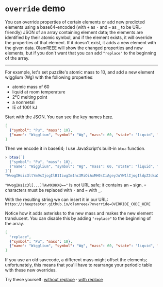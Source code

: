 # `override` demo

You can override properties of certain elements or add new predicted elements using a base64-encoded (with `+` as `-` and `=` as `_` to be URL-friendly) JSON of an array containing element data; the elements are identified by their atomic symbol, and if the element exists, it will override the properties of that element. If it doesn't exist, it adds a new element with the given data. OlamREEE will show the changed properties and new elements, but if you don't want that you can add `"replace"` to the beginning of the array.

---

For example, let's set puzzlite's atomic mass to 10, and add a new element wigglium (Wg) with the following properties:

- atomic mass of 60
- liquid at room temperature
- 2&deg;C melting point
- a nonmetal
- IE of 1001 kJ

Start with the JSON. You can see the key names [here](./olam.json).

```json
[
  {"symbol": "Pu", "mass": 10},
  {"name": "Wigglium", "symbol": "Wg", "mass": 60, "state": "liquid", "melting": 2, "type": "nonmetal", "ie": 1001}
]
```

Then we encode it in base64; I use JavaScript's built-in `btoa` function.

```js
> btoa(`[
  {"symbol": "Pu", "mass": 10},
  {"name": "Wigglium", "symbol": "Wg", "mass": 60, "state": "liquid", "melting": 2, "type": "nonmetal", "ie": 1001}
]`)
"WwogIHsic3ltYm9sIjogIlB1IiwgIm1hc3MiOiAxMH0sCiAgeyJuYW1lIjogIldpZ2dsaXVtIiwgInN5bWJvbCI6ICJXZyIsICJtYXNzIjogNjAsICJzdGF0ZSI6ICJsaXF1aWQiLCAibWVsdGluZyI6IDIsICJ0eXBlIjogIm5vbm1ldGFsIiwgImllIjogMTAwMX0KXQ=="
```

`"WwogIHsic3l[...]TAwMX0KXQ=="` is not URL safe; it contains an `=` sign. `+` characters must be replaced with `-` and `=` with `_`.

With the resulting string we can insert it in our URL: `https://sheeptester.github.io/olamreee/?override=OVERRIDE_CODE_HERE`

Notice how it adds asterisks to the new mass and makes the new element translucent. You can disable this by adding `"replace"` to the beginning of the array.

```json
[
  "replace",
  {"symbol": "Pu", "mass": 10},
  {"name": "Wigglium", "symbol": "Wg", "mass": 60, "state": "liquid", "melting": 2, "type": "nonmetal", "ie": 1001}
]
```

If you use an old savecode, a different mass might offset the elements; unfortunately, this means that you'll have to rearrange your periodic table with these new overrides.

Try these yourself: [without replace](./?key=test&override=WwogIHsic3ltYm9sIjogIlB1IiwgIm1hc3MiOiAxMH0sCiAgeyJuYW1lIjogIldpZ2dsaXVtIiwgInN5bWJvbCI6ICJXZyIsICJtYXNzIjogNjAsICJzdGF0ZSI6ICJsaXF1aWQiLCAibWVsdGluZyI6IDIsICJ0eXBlIjogIm5vbm1ldGFsIiwgImllIjogMTAwMX0KXQ__) &middot; [with replace](./http://localhost:8080/?key=test&override=WwogICJyZXBsYWNlIiwKICB7InN5bWJvbCI6ICJQdSIsICJtYXNzIjogMTB9LAogIHsibmFtZSI6ICJXaWdnbGl1bSIsICJzeW1ib2wiOiAiV2ciLCAibWFzcyI6IDYwLCAic3RhdGUiOiAibGlxdWlkIiwgIm1lbHRpbmciOiAyLCAidHlwZSI6ICJub25tZXRhbCIsICJpZSI6IDEwMDF9Cl0_)
